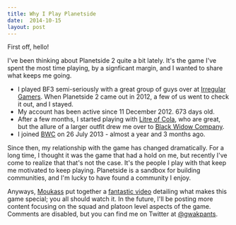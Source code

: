```yaml
---
title: Why I Play Planetside
date:  2014-10-15
layout: post
---
```

First off, hello!

I've been thinking about Planetside 2 quite a bit lately. It's the game I've spent the most time playing, by a signficant margin, and I wanted to share what keeps me going.

- I played BF3 semi-seriously with a great group of guys over at [Irregular Gamers](http://www.irregulargamers.com/). When Planetside 2 came out in 2012, a few of us went to check it out, and I stayed.
- My account has been active since 11 December 2012. 673 days old.
- After a few months, I started playing with [Litre of Cola](http://stats.dasanfall.com/ps2/outfit/LOC), who are great, but the allure of a larger outfit drew me over to [Black Widow Company](http://the-bwc.com).
- I joined [BWC](http://the-bwc.com/forum/showthread.php?38867-Planetside-2-Application-gwak&highlight=gwak+application) on 26 July 2013 - almost a year and 3 months ago.

Since then, my relationship with the game has changed dramatically. For a long time, I thought it was the game that had a hold on me, but recently I've come to realize that that's not the case. It's the people I play with that keep me motivated to keep playing. Planetside is a sandbox for building communities, and I'm lucky to have found a community I enjoy. 

Anyways, [Moukass](https://www.youtube.com/channel/UC-SqzlJh3Bllv9kR4V2Kw8A) put together a [fantastic video](https://www.youtube.com/watch?v=Z_PSjQQrGCo&feature=youtu.be) detailing what makes this game special; you all should watch it. In the future, I'll be posting more content focusing on the squad and platoon level aspects of the game. Comments are disabled, but you can find me on Twitter at [@gwakpants](http://twitter.com/gwakpants).
